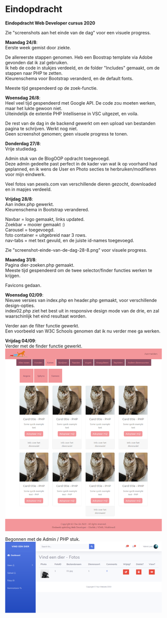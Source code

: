 # Eindopdracht
<b>Eindopdracht Web Developer cursus 2020</b>

<p> Zie "screenshots aan het einde van de dag" voor een visuele progress.

<b>Maandag 24/8</b>: <br>
Eerste week gemist door ziekte.
<p>De allereerste stappen genomen. Heb een Boostrap template via Adobe gevonden dat ik zal gebruiken.
<br>Ik heb de code in stukjes verdeeld, en de folder "Includes" gemaakt, om de stappen naar PHP te zetten.
<br>Kleurenschema voor Bootstrap veranderd, en de default fonts.
<p>Meeste tijd gespendeerd op de zoek-functie.
  
<p><b>Woensdag 26/8</b>:
 <br>Heel veel tijd gespendeerd met Google API. De code zou moeten werken, maar het lukte gewoon niet. 
  <br>Uiteindelijk de extentie PHP Intellisense in VSC uitgezet, en voila.
  <p>De rest van de dag in de backend gewerkt om een upload van bestanden pagina te schrijven. Werkt nog niet.
    <br>Geen screenshot genomen; geen visuele progress te tonen.

<p><b>Donderdag 27/8</b>:
  <br>Vrije studiedag.
  <p>Admin stuk van de BlogOOP opdracht toegevoegd. 
    <br>Deze admin gedeelte past perfect in de kader van wat ik op voorhand had geplanned, en ik wens de User en Photo secties te herbruiken/modifieren voor mijn eindwerk.
<p>Veel fotos van pexels.com van verschillende dieren gezocht, downloaded en in mapjes verdeeld.

<p><b>Vrijdag 28/8</b>:
  <br>Aan index.php gewerkt.
  <br>Kleurenschema in Bootstrap verandered.
  <p>Navbar = logo gemaakt, links updated.
  <br>Zoekbar = mooier gemaakt :)
  <br>Carousel = toegevoegd.
  <br>foto container = uitgebreid naar 3 rows.
  <br>nav-tabs = met text gevuld, en de juiste id-names toegevoegd.

<p>Zie "screenshot-einde-van-de-dag-28-8.png" voor visuele progress.

<p><b>Maandag 31/8</b>:
  <br>Pagina dier-zoeken.php gemaakt.
  <br>Meeste tijd gespendeerd om de twee selector/finder functies werken te krijgen.
  <p>Favicons gedaan.

<p><b>Woensdag 02/09</b>:
  <br>Nieuwe versies van index.php en header.php gemaakt, voor verschillende design-opties. 
  <br>index02.php ziet het best uit in responsive design mode van de drie, en zal waarschinlijk het eind resultaat worden.
  <p>Verder aan de filter functie gewerkt. 
    <br>Een voorbeeld van W3C Schools genomen dat ik nu verder mee ga werken.
    
<p><b>Vrijdag 04/09</b>:
  <br>Verder met de finder functie gewerkt.
  <br><img src=Screenshot-einde-van-de-dag-04-09.png width=”100"></img>
    <p>Begonnen met de Admin / PHP stuk.
<br><img src=Screenshot-einde-van-de-dag-04-09-2.png width=”100"></img>
